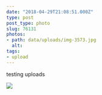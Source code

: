 ```yaml
---
date: "2018-04-29T21:08:51.000Z"
type: post 
post_type: photo
slug: 76131
photos: 
- path: data/uploads/img-3573.jpg
  alt: 
tags: 
- upload
---
```

testing uploads


![](https://brandontreb.com/data/uploads/img-3573.jpg)
